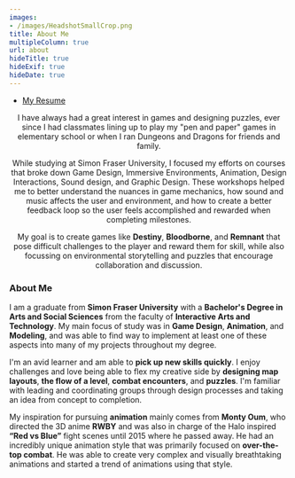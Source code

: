```yaml
---
images:
- /images/HeadshotSmallCrop.png
title: About Me
multipleColumn: true
url: about
hideTitle: true
hideExif: true
hideDate: true
---
```


- [My Resume](https://drive.google.com/file/d/1WgQ-etoH5W3gOzjo6oiakDQIX-EsjqjM/view?usp=sharing)

<div align="center">
	<p>
        I have always had a great interest in games and designing puzzles, ever since I had classmates lining up to play my "pen and paper" games in elementary school or when I ran Dungeons and Dragons for friends and family.
	</p>
	<p>
		While studying at Simon Fraser University, I focused my efforts on courses that broke down Game Design, Immersive Environments, Animation, Design Interactions, Sound design, and Graphic Design. These workshops helped me to better understand the nuances in game mechanics, how sound and music affects the user and environment, and how to create a better feedback loop so the user feels accomplished and rewarded when completing milestones.

  My goal is to create games like **Destiny**, **Bloodborne**, and **Remnant** that pose difficult challenges to the player and reward them for skill, while also focussing on environmental storytelling and puzzles that encourage collaboration and discussion.
	</p>
</div>



### About Me

I am a graduate from **Simon Fraser University** with a **Bachelor's Degree in Arts and Social Sciences** from the faculty of **Interactive Arts and Technology**. My main focus of study was in **Game Design**, **Animation**, and **Modeling**, and was able to find way to implement at least one of these aspects into many of my projects throughout my degree.

​I'm an avid learner and am able to **pick up new skills quickly**. I enjoy challenges and love being able to flex my creative side by **designing map layouts**, **the flow of a level**, **combat encounters**, and **puzzles**. I'm familiar with leading and coordinating groups through design processes and taking an idea from concept to completion. 

My inspiration for pursuing **animation** mainly comes from **Monty Oum**, who directed the 3D anime **RWBY** and was also in charge of the Halo inspired **“Red vs Blue”** fight scenes until 2015 where he passed away. He had an incredibly unique animation style that was primarily focused on **over-the-top combat**. He was able to create very complex and visually breathtaking animations and started a trend of animations using that style.


